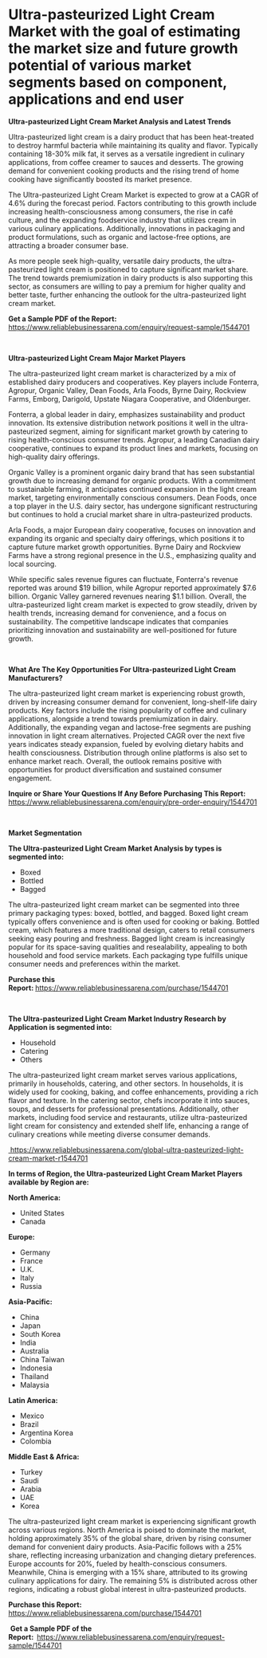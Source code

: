 <p><h1>Ultra-pasteurized Light Cream Market with the goal of estimating the market size and future growth potential of various market segments based on component, applications and end user</h1></p><p><strong>Ultra-pasteurized Light Cream Market Analysis and Latest Trends</strong></p>
<p><p>Ultra-pasteurized light cream is a dairy product that has been heat-treated to destroy harmful bacteria while maintaining its quality and flavor. Typically containing 18-30% milk fat, it serves as a versatile ingredient in culinary applications, from coffee creamer to sauces and desserts. The growing demand for convenient cooking products and the rising trend of home cooking have significantly boosted its market presence.</p><p>The Ultra-pasteurized Light Cream Market is expected to grow at a CAGR of 4.6% during the forecast period. Factors contributing to this growth include increasing health-consciousness among consumers, the rise in café culture, and the expanding foodservice industry that utilizes cream in various culinary applications. Additionally, innovations in packaging and product formulations, such as organic and lactose-free options, are attracting a broader consumer base. </p><p>As more people seek high-quality, versatile dairy products, the ultra-pasteurized light cream is positioned to capture significant market share. The trend towards premiumization in dairy products is also supporting this sector, as consumers are willing to pay a premium for higher quality and better taste, further enhancing the outlook for the ultra-pasteurized light cream market.</p></p>
<p><strong>Get a Sample PDF of the Report:&nbsp;</strong> <a href="https://www.reliablebusinessarena.com/enquiry/request-sample/1544701?utm_campaign=1841&utm_medium=2&utm_source=Github&utm_content=ia&utm_term=16042025&utm_id=ultra-pasteurized-light-cream">https://www.reliablebusinessarena.com/enquiry/request-sample/1544701</a></p>
<p>&nbsp;</p>
<p><strong>Ultra-pasteurized Light Cream Major Market Players</strong></p>
<p><p>The ultra-pasteurized light cream market is characterized by a mix of established dairy producers and cooperatives. Key players include Fonterra, Agropur, Organic Valley, Dean Foods, Arla Foods, Byrne Dairy, Rockview Farms, Emborg, Darigold, Upstate Niagara Cooperative, and Oldenburger.</p><p>Fonterra, a global leader in dairy, emphasizes sustainability and product innovation. Its extensive distribution network positions it well in the ultra-pasteurized segment, aiming for significant market growth by catering to rising health-conscious consumer trends. Agropur, a leading Canadian dairy cooperative, continues to expand its product lines and markets, focusing on high-quality dairy offerings. </p><p>Organic Valley is a prominent organic dairy brand that has seen substantial growth due to increasing demand for organic products. With a commitment to sustainable farming, it anticipates continued expansion in the light cream market, targeting environmentally conscious consumers. Dean Foods, once a top player in the U.S. dairy sector, has undergone significant restructuring but continues to hold a crucial market share in ultra-pasteurized products.</p><p>Arla Foods, a major European dairy cooperative, focuses on innovation and expanding its organic and specialty dairy offerings, which positions it to capture future market growth opportunities. Byrne Dairy and Rockview Farms have a strong regional presence in the U.S., emphasizing quality and local sourcing.</p><p>While specific sales revenue figures can fluctuate, Fonterra's revenue reported was around $19 billion, while Agropur reported approximately $7.6 billion. Organic Valley garnered revenues nearing $1.1 billion. Overall, the ultra-pasteurized light cream market is expected to grow steadily, driven by health trends, increasing demand for convenience, and a focus on sustainability. The competitive landscape indicates that companies prioritizing innovation and sustainability are well-positioned for future growth.</p></p>
<p>&nbsp;</p>
<p><strong>What Are The Key Opportunities For Ultra-pasteurized Light Cream Manufacturers?</strong></p>
<p><p>The ultra-pasteurized light cream market is experiencing robust growth, driven by increasing consumer demand for convenient, long-shelf-life dairy products. Key factors include the rising popularity of coffee and culinary applications, alongside a trend towards premiumization in dairy. Additionally, the expanding vegan and lactose-free segments are pushing innovation in light cream alternatives. Projected CAGR over the next five years indicates steady expansion, fueled by evolving dietary habits and health consciousness. Distribution through online platforms is also set to enhance market reach. Overall, the outlook remains positive with opportunities for product diversification and sustained consumer engagement.</p></p>
<p><strong>Inquire or Share Your Questions If Any Before Purchasing This Report:</strong> <a href="https://www.reliablebusinessarena.com/enquiry/pre-order-enquiry/1544701?utm_campaign=1841&utm_medium=2&utm_source=Github&utm_content=ia&utm_term=16042025&utm_id=ultra-pasteurized-light-cream">https://www.reliablebusinessarena.com/enquiry/pre-order-enquiry/1544701</a></p>
<p>&nbsp;</p>
<p><strong>Market Segmentation</strong></p>
<p><strong>The Ultra-pasteurized Light Cream Market Analysis by types is segmented into:</strong></p>
<p><ul><li>Boxed</li><li>Bottled</li><li>Bagged</li></ul></p>
<p><p>The ultra-pasteurized light cream market can be segmented into three primary packaging types: boxed, bottled, and bagged. Boxed light cream typically offers convenience and is often used for cooking or baking. Bottled cream, which features a more traditional design, caters to retail consumers seeking easy pouring and freshness. Bagged light cream is increasingly popular for its space-saving qualities and resealability, appealing to both household and food service markets. Each packaging type fulfills unique consumer needs and preferences within the market.</p></p>
<p><strong>Purchase this Report:&nbsp;</strong><a href="https://www.reliablebusinessarena.com/purchase/1544701?utm_campaign=1841&utm_medium=2&utm_source=Github&utm_content=ia&utm_term=16042025&utm_id=ultra-pasteurized-light-cream">https://www.reliablebusinessarena.com/purchase/1544701</a></p>
<p>&nbsp;</p>
<p><strong>The Ultra-pasteurized Light Cream Market Industry Research by Application is segmented into:</strong></p>
<p><ul><li>Household</li><li>Catering</li><li>Others</li></ul></p>
<p><p>The ultra-pasteurized light cream market serves various applications, primarily in households, catering, and other sectors. In households, it is widely used for cooking, baking, and coffee enhancements, providing a rich flavor and texture. In the catering sector, chefs incorporate it into sauces, soups, and desserts for professional presentations. Additionally, other markets, including food service and restaurants, utilize ultra-pasteurized light cream for consistency and extended shelf life, enhancing a range of culinary creations while meeting diverse consumer demands.</p></p>
<p><a href="https://www.reliablebusinessarena.com/global-ultra-pasteurized-light-cream-market-r1544701?utm_campaign=1841&utm_medium=2&utm_source=Github&utm_content=ia&utm_term=16042025&utm_id=ultra-pasteurized-light-cream">&nbsp;https://www.reliablebusinessarena.com/global-ultra-pasteurized-light-cream-market-r1544701</a></p>
<p><strong>In terms of Region, the Ultra-pasteurized Light Cream Market Players available by Region are:</strong></p>
<p>
    <p> <strong> North America: </strong>
        <ul>
            <li>United States</li>
            <li>Canada</li>
        </ul>
        </p> 
    <p> <strong> Europe: </strong>
        <ul>
            <li>Germany</li>
            <li>France</li>
            <li>U.K.</li>
            <li>Italy</li>
            <li>Russia</li>
        </ul>
        </p> 
    <p> <strong> Asia-Pacific: </strong>
        <ul>
            <li>China</li>
            <li>Japan</li>
            <li>South Korea</li>
            <li>India</li>
            <li>Australia</li>
            <li>China Taiwan</li>
            <li>Indonesia</li>
            <li>Thailand</li>
            <li>Malaysia</li>
        </ul>
        </p> 
    <p> <strong> Latin America: </strong>
        <ul>
            <li>Mexico</li>
            <li>Brazil</li>
            <li>Argentina Korea</li>
            <li>Colombia</li>
        </ul>
        </p> 
    <p> <strong> Middle East & Africa: </strong>
        <ul>
            <li>Turkey</li>
            <li>Saudi</li>
            <li>Arabia</li>
            <li>UAE</li>
            <li>Korea</li>
        </ul>
    </p>
    </p>
<p><p>The ultra-pasteurized light cream market is experiencing significant growth across various regions. North America is poised to dominate the market, holding approximately 35% of the global share, driven by rising consumer demand for convenient dairy products. Asia-Pacific follows with a 25% share, reflecting increasing urbanization and changing dietary preferences. Europe accounts for 20%, fueled by health-conscious consumers. Meanwhile, China is emerging with a 15% share, attributed to its growing culinary applications for dairy. The remaining 5% is distributed across other regions, indicating a robust global interest in ultra-pasteurized products.</p></p>
<p><strong>Purchase this Report: </strong><a href="https://www.reliablebusinessarena.com/purchase/1544701?utm_campaign=1841&utm_medium=2&utm_source=Github&utm_content=ia&utm_term=16042025&utm_id=ultra-pasteurized-light-cream">https://www.reliablebusinessarena.com/purchase/1544701</a></p>
<p>&nbsp;<strong>Get a Sample PDF of the Report:&nbsp;&nbsp;</strong><a href="https://www.reliablebusinessarena.com/enquiry/request-sample/1544701?utm_campaign=1841&utm_medium=2&utm_source=Github&utm_content=ia&utm_term=16042025&utm_id=ultra-pasteurized-light-cream">https://www.reliablebusinessarena.com/enquiry/request-sample/1544701</a></p>
<p><strong></strong></p>
<p><p></p><p></p><p></p></p>
